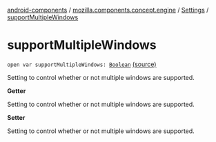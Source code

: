 [android-components](../../index.md) / [mozilla.components.concept.engine](../index.md) / [Settings](index.md) / [supportMultipleWindows](./support-multiple-windows.md)

# supportMultipleWindows

`open var supportMultipleWindows: `[`Boolean`](https://kotlinlang.org/api/latest/jvm/stdlib/kotlin/-boolean/index.html) [(source)](https://github.com/mozilla-mobile/android-components/blob/master/components/concept/engine/src/main/java/mozilla/components/concept/engine/Settings.kt#L140)

Setting to control whether or not multiple windows are supported.

**Getter**

Setting to control whether or not multiple windows are supported.

**Setter**

Setting to control whether or not multiple windows are supported.

